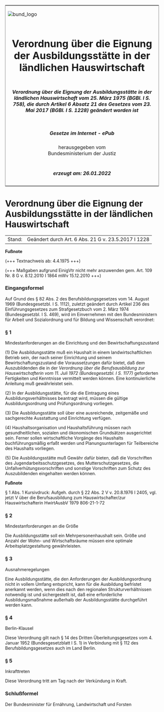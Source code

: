 <span id="DECKBLATT.html"></span>

<table border="0" frame="border" width="100%">

<tr valign="top">

<td align="left">

![bund\_logo](BfJ_2021_Web_de_de.gif)

</td>

<td align="right">

 

</td>

</tr>

<tr align="center" valign="middle">

<td colspan="2">

# Verordnung über die Eignung der Ausbildungsstätte in der ländlichen Hauswirtschaft

</td>

</tr>

<tr align="center" valign="middle">

<td colspan="2">

##### Verordnung über die Eignung der Ausbildungsstätte in der ländlichen Hauswirtschaft vom 25. März 1975 (BGBl. I S. 758), die durch Artikel 6 Absatz 21 des Gesetzes vom 23. Mai 2017 (BGBl. I S. 1228) geändert worden ist

</td>

</tr>

<tr align="center" valign="middle">

<td colspan="2">

  
  

##### Gesetze im Internet - ePub  
  
herausgegeben vom  
Bundesministerium der Justiz

</td>

</tr>

<tr align="center" valign="bottom">

<td colspan="2">

  
  

##### erzeugt am: 26.01.2022

</td>

</tr>

</table>

<span id="BJNR007580975.html"></span>

# Verordnung über die Eignung der Ausbildungsstätte in der ländlichen Hauswirtschaft

<div>

<div class="jnhtml">

|        |                                                     |
| ------ | --------------------------------------------------- |
| Stand: | Geändert durch Art. 6 Abs. 21 G v. 23.5.2017 I 1228 |

</div>

</div>

<div>

  
**Fußnote**

<div class="jnhtml">

<div>

<div class="jurAbsatz">

(+++ Textnachweis ab: 4.4.1975 +++)

</div>

<div class="jurAbsatz">

  
(+++ Maßgaben aufgrund EinigVtr nicht mehr anzuwenden gem. Art. 109 Nr.
8 G v. 8.12.2010 I 1864 mWv 15.12.2010 +++)

</div>

</div>

</div>

</div>

<span id="BJNR007580975BJNE000100319.html"></span>

### Eingangsformel  

<div>

<div class="jnhtml">

<div>

<div class="jurAbsatz">

Auf Grund des § 82 Abs. 2 des Berufsbildungsgesetzes vom 14. August 1969
(Bundesgesetzbl. I S. 1112), zuletzt geändert durch Artikel 236 des
Einführungsgesetzes zum Strafgesetzbuch vom 2. März 1974
(Bundesgesetzbl. I S. 469), wird im Einvernehmen mit den Bundesministern
für Arbeit und Sozialordnung und für Bildung und Wissenschaft verordnet:

</div>

</div>

</div>

</div>

<span id="BJNR007580975BJNE000201360.html"></span>

### § 1  
Mindestanforderungen an die Einrichtung und den Bewirtschaftungszustand

<div>

<div class="jnhtml">

<div>

<div class="jurAbsatz">

(1) Die Ausbildungsstätte muß ein Haushalt in einem landwirtschaftlichen
Betrieb sein, der nach seiner Einrichtung und seinem
Bewirtschaftungszustand die Voraussetzungen dafür bietet, daß dem
Auszubildenden die in der <span style="font-style:italic;">Verordnung
über die Berufsausbildung zur Hauswirtschafterin vom 11. Juli 1972
(Bundesgesetzbl. I S. 1177)</span> geforderten Fertigkeiten und
Kenntnisse vermittelt werden können. Eine kontinuierliche Anleitung muß
gewährleistet sein.

</div>

<div class="jurAbsatz">

(2) In der Ausbildungsstätte, für die die Eintragung eines
Ausbildungsverhältnisses beantragt wird, müssen die gültige
Ausbildungsordnung und Prüfungsordnung vorliegen.

</div>

<div class="jurAbsatz">

(3) Die Ausbildungsstätte soll über eine ausreichende, zeitgemäße und
sachgerechte Ausstattung und Einrichtung verfügen.

</div>

<div class="jurAbsatz">

(4) Haushaltsorganisation und Haushaltsführung müssen nach
gesundheitlichen, sozialen und ökonomischen Grundsätzen ausgerichtet
sein. Ferner sollen wirtschaftliche Vorgänge des Haushalts
buchführungsmäßig erfaßt werden und Planungsunterlagen für
Teilbereiche des Haushalts vorliegen.

</div>

<div class="jurAbsatz">

(5) Die Ausbildungsstätte muß Gewähr dafür bieten, daß die Vorschriften
des Jugendarbeitsschutzgesetzes, des Mutterschutzgesetzes, die
Unfallverhütungsvorschriften und sonstige Vorschriften zum Schutz des
Auszubildenden eingehalten werden können.

</div>

</div>

</div>

</div>

<div>

  
**Fußnote**

<div class="jnhtml">

<div>

<div class="jurAbsatz">

§ 1 Abs. 1 Kursivdruck: Aufgeh. durch § 22 Abs. 2 V v. 20.8.1976 I 2405,
vgl. jetzt V über die Berufsausbildung zum Hauswirtschafter/zur
Hauswirtschafterin HwirtAusbV 1979 806-21-1-72

</div>

</div>

</div>

</div>

<span id="BJNR007580975BJNE000300319.html"></span>

### § 2  
Mindestanforderungen an die Größe

<div>

<div class="jnhtml">

<div>

<div class="jurAbsatz">

Die Ausbildungsstätte soll ein Mehrpersonenhaushalt sein. Größe und
Anzahl der Wohn- und Wirtschaftsräume müssen eine optimale
Arbeitsplatzgestaltung gewährleisten.

</div>

</div>

</div>

</div>

<span id="BJNR007580975BJNE000400319.html"></span>

### § 3  
Ausnahmeregelungen

<div>

<div class="jnhtml">

<div>

<div class="jurAbsatz">

Eine Ausbildungsstätte, die den Anforderungen der Ausbildungsordnung
nicht in vollem Umfang entspricht, kann für die Ausbildung befristet
anerkannt werden, wenn dies nach den regionalen Strukturverhältnissen
notwendig ist und sichergestellt ist, daß eine erforderliche
Ausbildungsmaßnahme außerhalb der Ausbildungsstätte durchgeführt werden
kann.

</div>

</div>

</div>

</div>

<span id="BJNR007580975BJNE000500319.html"></span>

### § 4  
Berlin-Klausel

<div>

<div class="jnhtml">

<div>

<div class="jurAbsatz">

Diese Verordnung gilt nach § 14 des Dritten Überleitungsgesetzes vom 4.
Januar 1952 (Bundesgesetzblatt I S. 1) in Verbindung mit § 112 des
Berufsbildungsgesetzes auch im Land Berlin.

</div>

</div>

</div>

</div>

<span id="BJNR007580975BJNE000600319.html"></span>

### § 5  
Inkrafttreten

<div>

<div class="jnhtml">

<div>

<div class="jurAbsatz">

Diese Verordnung tritt am Tag nach der Verkündung in Kraft.

</div>

</div>

</div>

</div>

<span id="BJNR007580975BJNE000700319.html"></span>

### Schlußformel  

<div>

<div class="jnhtml">

<div>

<div class="jurAbsatz">

<span class="SP">Der Bundesminister für Ernährung, Landwirtschaft und
Forsten</span>

</div>

</div>

</div>

</div>
